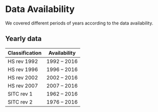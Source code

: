 # Data Availability

We covered different periods of years according to the data availability.

## Yearly data

|Classification |Availability|
|---------------|------------|
|HS rev 1992    |1992 – 2016 |
|HS rev 1996    |1996 – 2016 |
|HS rev 2002    |2002 – 2016 |
|HS rev 2007    |2007 – 2016 |
|SITC rev 1     |1962 – 2016 |
|SITC rev 2     |1976 – 2016 |
